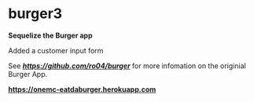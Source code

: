 # burger3

**Sequelize the Burger app**

Added a customer input form

See ***https://github.com/ro04/burger*** for more infomation on the originial Burger App. 

**https://onemc-eatdaburger.herokuapp.com**

